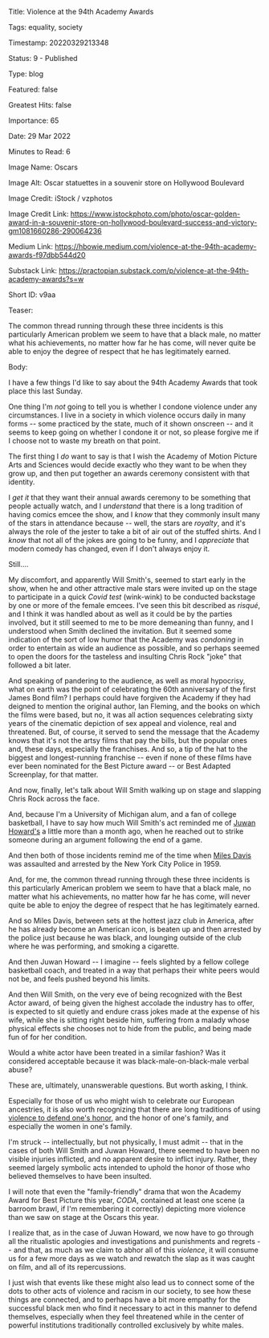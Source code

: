 Title:  Violence at the 94th Academy Awards

Tags:   equality, society

Timestamp: 20220329213348

Status: 9 - Published

Type:   blog

Featured: false

Greatest Hits: false

Importance: 65

Date:   29 Mar 2022

Minutes to Read: 6

Image Name: Oscars

Image Alt: Oscar statuettes in a souvenir store on Hollywood Boulevard

Image Credit: iStock / vzphotos

Image Credit Link: https://www.istockphoto.com/photo/oscar-golden-award-in-a-souvenir-store-on-hollywood-boulevard-success-and-victory-gm1081660286-290064236

Medium Link: https://hbowie.medium.com/violence-at-the-94th-academy-awards-f97dbb544d20

Substack Link: https://practopian.substack.com/p/violence-at-the-94th-academy-awards?s=w

Short ID: v9aa

Teaser:

The common thread running through these three incidents is this particularly American problem we seem to have that a black male, no matter what his achievements, no matter how far he has come, will never quite be able to enjoy the degree of respect that he has legitimately earned. 


Body:

I have a few things I'd like to say about the 94th Academy Awards that took place this last Sunday. 

One thing I'm *not* going to tell you is whether I condone violence under any circumstances. I live in a society in which violence occurs daily in many forms -- some practiced by the state, much of it shown onscreen -- and it seems to keep going on whether I condone it or not, so please forgive me if I choose not to waste my breath on that point. 

The first thing I *do* want to say is that I wish the Academy of Motion Picture Arts and Sciences would decide exactly who they want to be when they grow up, and then put together an awards ceremony consistent with that identity. 

I *get it* that they want their annual awards ceremony to be something that people actually watch, and I *understand* that there is a long tradition of having comics emcee the show, and I *know* that they commonly insult many of the stars in attendance because -- well, the stars are *royalty*, and it's always the role of the jester to take a bit of air out of the stuffed shirts. And I *know* that not all of the jokes are going to be funny, and I *appreciate* that modern comedy has changed, even if I don't always enjoy it. 

Still....

My discomfort, and apparently Will Smith's, seemed to start early in the show, when he and other attractive male stars were invited up on the stage to participate in a quick *Covid test* (wink-wink) to be conducted backstage by one or more of the female emcees. I've seen this bit described as *risqué*, and I think it was handled about as well as it could be by the parties involved, but it  still seemed to me to be more demeaning than funny, and I understood when Smith declined the invitation. But it seemed some indication of the sort of low humor that the Academy was *condoning* in order to entertain as wide an audience as possible, and so perhaps seemed to open the doors for the tasteless and insulting Chris Rock "joke" that followed a bit later.  

And speaking of pandering to the audience, as well as moral hypocrisy, what on earth was the point of celebrating the 60th anniversary of the first James Bond film? I perhaps could have forgiven the Academy if they had deigned to mention the original author, Ian Fleming, and the books on which the films were based, but no, it was all action sequences celebrating sixty years of the cinematic depiction of sex appeal and violence, real and threatened. But, of course, it served to send the message that the Academy knows that it's not the artsy films that pay the bills, but the popular ones and, these days, especially the franchises. And so, a tip of the hat to the biggest and longest-running franchise -- even if none of these films have ever been nominated for the Best Picture award -- or Best Adapted Screenplay, for that matter.  

And now, finally, let's talk about Will Smith walking up on stage and slapping Chris Rock across the face. 

And, because I'm a University of Michigan alum, and a fan of college basketball, I have to say how much Will Smith's act reminded me of [Juwan Howard's][juwan] a little more than a month ago, when he reached out to strike someone during an argument following the end of a game. 

And then both of those incidents remind me of the time when [Miles Davis][davis] was assaulted and arrested by the New York City Police in 1959. 

And, for me, the common thread running through these three incidents is this particularly American problem we seem to have that a black male, no matter what his achievements, no matter how far he has come, will never quite be able to enjoy the degree of respect that he has legitimately earned. 

And so Miles Davis, between sets at the hottest jazz club in America, after he has already become an American icon, is beaten up and then arrested by the police just because he was black, and lounging outside of the club where he was performing, and smoking a cigarette. 

And then Juwan Howard -- I imagine -- feels slighted by a fellow college basketball coach, and treated in a way that perhaps their white peers would not be, and feels pushed beyond his limits. 

And then Will Smith, on the very eve of being recognized with the Best Actor award, of being given the highest accolade the industry has to offer, is expected to sit quietly and endure crass jokes made at the expense of his wife, while she is sitting right beside him, suffering from a malady whose physical effects she chooses not to hide from the public, and being made fun of for her condition. 

Would a white actor have been treated in a similar fashion? Was it considered acceptable because it was black-male-on-black-male verbal abuse?  

These are, ultimately, unanswerable questions. But worth asking, I think.

Especially for those of us who might wish to celebrate our European ancestries, it is also worth recognizing that there are long traditions of using [violence to defend one's honor][honor], and the honor of one's family, and especially the women in one's family. 

I'm struck -- intellectually, but not physically, I must admit -- that in the cases of both Will Smith and Juwan Howard, there seemed to have been no visible injuries inflicted, and no apparent desire to inflict injury. Rather, they seemed largely symbolic acts intended to uphold the honor of those who believed themselves to have been insulted. 

I will note that even the "family-friendly" drama that won the Academy Award for Best Picture this year, *CODA*, contained at least one scene (a barroom brawl, if I'm remembering it correctly) depicting more violence than we saw on stage at the Oscars this year. 

I realize that, as in the case of Juwan Howard, we now have to go through all the ritualistic apologies and investigations and punishments and regrets -- and that, as much as we claim to abhor all of this *violence*, it will consume us for a few more days as we watch and rewatch the slap as it was caught on film, and all of its repercussions.

I just wish that events like these might also lead us to connect some of the dots to other acts of violence and racism in our society, to see how these things are connected, and to perhaps have a bit more empathy for the successful black men who find it necessary to act in this manner to defend themselves, especially when they feel threatened while in the center of powerful institutions traditionally controlled exclusively by white males.  

[davis]: https://andscape.com/features/bloody-police-assault-on-miles-davis-feels-like-it-could-have-happened-yesterday/

[honor]: https://theconversation.com/honour-and-violence-in-europe-through-the-ages-32323

[juwan]: https://www.mlive.com/wolverines/2022/02/juwan-howard-greg-gard-explain-michigan-wisconsin-postgame-brawl.html
